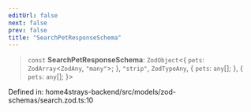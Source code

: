```yaml
---
editUrl: false
next: false
prev: false
title: "SearchPetResponseSchema"
---
```


> `const` **SearchPetResponseSchema**: `ZodObject`\<\{ `pets`: `ZodArray`\<`ZodAny`, `"many"`\>; \}, `"strip"`, `ZodTypeAny`, \{ `pets`: `any`[]; \}, \{ `pets`: `any`[]; \}\>

Defined in: home4strays-backend/src/models/zod-schemas/search.zod.ts:10
